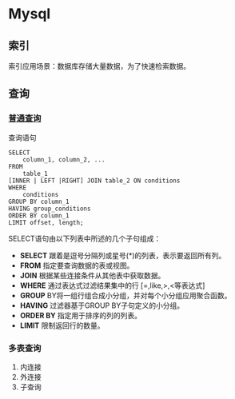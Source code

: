 # Mysql

## 索引
 索引应用场景：数据库存储大量数据，为了快速检索数据。
 
## 查询
### [普通查询](https://www.yiibai.com/mysql/select-statement-query-data.html)
查询语句
``` mysql
SELECT 
    column_1, column_2, ...
FROM
    table_1
[INNER | LEFT |RIGHT] JOIN table_2 ON conditions
WHERE
    conditions
GROUP BY column_1
HAVING group_conditions
ORDER BY column_1
LIMIT offset, length;
```
SELECT语句由以下列表中所述的几个子句组成：
- **SELECT** 跟着是逗号分隔列或星号(\*)的列表，表示要返回所有列。
- **FROM** 指定要查询数据的表或视图。
- **JOIN** 根据某些连接条件从其他表中获取数据。
- **WHERE** 通过表达式过滤结果集中的行 [=,like,>,<等表达式]
- **GROUP** BY将一组行组合成小分组，并对每个小分组应用聚合函数。
- **HAVING** 过滤器基于GROUP BY子句定义的小分组。
- **ORDER BY** 指定用于排序的列的列表。
- **LIMIT** 限制返回行的数量。

### 多表查询
1. 内连接 
2. 外连接
3. 子查询
